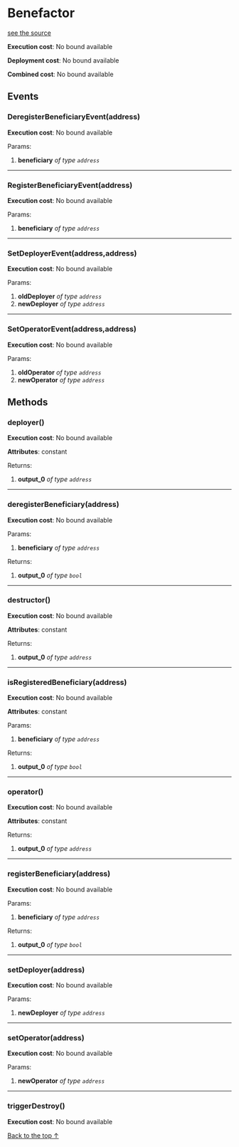 # Benefactor
[see the source](git+https://github.com/hubiinetwork/nahmii-contracts/tree/master/contracts/Benefactor.sol)


**Execution cost**: No bound available

**Deployment cost**: No bound available

**Combined cost**: No bound available


## Events
### DeregisterBeneficiaryEvent(address)


**Execution cost**: No bound available


Params:

1. **beneficiary** *of type `address`*

--- 
### RegisterBeneficiaryEvent(address)


**Execution cost**: No bound available


Params:

1. **beneficiary** *of type `address`*

--- 
### SetDeployerEvent(address,address)


**Execution cost**: No bound available


Params:

1. **oldDeployer** *of type `address`*
2. **newDeployer** *of type `address`*

--- 
### SetOperatorEvent(address,address)


**Execution cost**: No bound available


Params:

1. **oldOperator** *of type `address`*
2. **newOperator** *of type `address`*


## Methods
### deployer()


**Execution cost**: No bound available

**Attributes**: constant



Returns:


1. **output_0** *of type `address`*

--- 
### deregisterBeneficiary(address)


**Execution cost**: No bound available


Params:

1. **beneficiary** *of type `address`*

Returns:


1. **output_0** *of type `bool`*

--- 
### destructor()


**Execution cost**: No bound available

**Attributes**: constant



Returns:


1. **output_0** *of type `address`*

--- 
### isRegisteredBeneficiary(address)


**Execution cost**: No bound available

**Attributes**: constant


Params:

1. **beneficiary** *of type `address`*

Returns:


1. **output_0** *of type `bool`*

--- 
### operator()


**Execution cost**: No bound available

**Attributes**: constant



Returns:


1. **output_0** *of type `address`*

--- 
### registerBeneficiary(address)


**Execution cost**: No bound available


Params:

1. **beneficiary** *of type `address`*

Returns:


1. **output_0** *of type `bool`*

--- 
### setDeployer(address)


**Execution cost**: No bound available


Params:

1. **newDeployer** *of type `address`*


--- 
### setOperator(address)


**Execution cost**: No bound available


Params:

1. **newOperator** *of type `address`*


--- 
### triggerDestroy()


**Execution cost**: No bound available




[Back to the top ↑](#benefactor)
